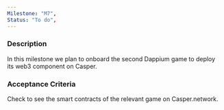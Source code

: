 ```yaml
---
Milestone: "M7",
Status: "To do",
---
```

<!--lang:en--> 
### Description

In this milestone we plan to onboard the second Dappium game to deploy its web3 component on Casper.

### Acceptance Criteria

Check to see the smart contracts of the relevant game on Casper.network.